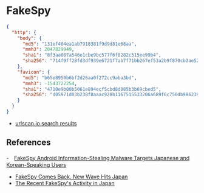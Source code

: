 # FakeSpy

```json
{
  "http": {
    "body": {
      "md5": "131ef404ea1ab7918381f9d9d81e68aa",
      "mmh3": 2047829949,
      "sha1": "8f3aa087a546e1cbe9bc577f6f8282c515ee99b4",
      "sha256": "714f9ff28fd3df939e6721f7ab7f71bb267ef53a2b9f870cb2ae52c123058c3c"
    },
    "favicon": {
      "md5": "b65e8950b6bf2d26aa0f272cc9aba3bd",
      "mmh3": -1543722254,
      "sha1": "4710e9b00b5061e894ecf5cbd8d085b3b69cbed5",
      "sha256": "d05971d03b238f8aaac928b1167515533206a689f6c750db9862399644e34ca1"
    }
  }
}
```

- [urlscan.io search results](https://urlscan.io/search/#hash%3A714f9ff28fd3df939e6721f7ab7f71bb267ef53a2b9f870cb2ae52c123058c3c)

## References

-　[FakeSpy Android Information-Stealing Malware Targets Japanese and Korean-Speaking Users](https://blog.trendmicro.com/trendlabs-security-intelligence/fakespy-android-information-stealing-malware-targets-japanese-and-korean-speaking-users/)

- [FakeSpy Comes Back. New Wave Hits Japan](https://www.fortinet.com/blog/threat-research/fakespy-comes-back--new-wave-hits-japan.html)
- [The Recent FakeSpy's Activity in Japan](https://www.slideshare.net/apnic/the-recent-fakespys-activity-in-japan)
